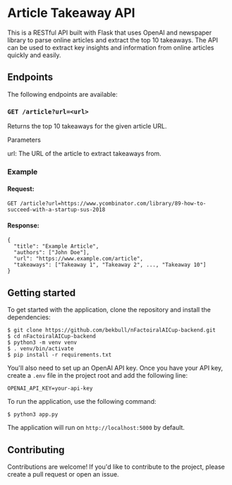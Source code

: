 # Article Takeaway API

This is a RESTful API built with Flask that uses OpenAI and newspaper library to parse online articles and extract the top 10 takeaways. The API can be used to extract key insights and information from online articles quickly and easily.

## Endpoints

The following endpoints are available:

### `GET /article?url=<url>`
Returns the top 10 takeaways for the given article URL.

Parameters

url: The URL of the article to extract takeaways from.
### Example
#### Request:
```GET /article?url=https://www.ycombinator.com/library/89-how-to-succeed-with-a-startup-sus-2018```
#### Response:
```
{
  "title": "Example Article",
  "authors": ["John Doe"],
  "url": "https://www.example.com/article",
  "takeaways": ["Takeaway 1", "Takeaway 2", ..., "Takeaway 10"]
}
```
## Getting started

To get started with the application, clone the repository and install the dependencies:

```
$ git clone https://github.com/bekbull/nFactoiralAICup-backend.git
$ cd nFactoiralAICup-backend
$ python3 -m venv venv
$ . venv/bin/activate
$ pip install -r requirements.txt
```

You'll also need to set up an OpenAI API key. Once you have your API key, create a `.env` file in the project root and add the following line:

```
OPENAI_API_KEY=your-api-key
```

To run the application, use the following command:

```
$ python3 app.py
```

The application will run on `http://localhost:5000` by default.

## Contributing

Contributions are welcome! If you'd like to contribute to the project, please create a pull request or open an issue.
